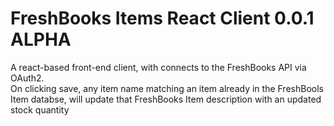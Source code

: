 # FreshBooks Items React Client 0.0.1 ALPHA

A react-based front-end client, with connects to the FreshBooks API via OAuth2.  
On clicking save, any item name matching an item already in the FreshBools Item databse, will update that FreshBooks Item description
with an updated stock quantity